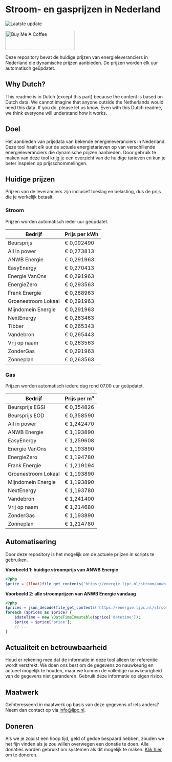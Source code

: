 # Stroom- en gasprijzen in Nederland

![Laatste update](https://img.shields.io/badge/laatste%20update-2024--08--28%2005%3A00%20CET-brightgreen)

<a href="https://www.buymeacoffee.com/Lars-" target="_blank"><img src="https://cdn.buymeacoffee.com/buttons/v2/default-orange.png" alt="Buy Me A Coffee" height="60" style="height: 60px !important;width: 217px !important;" ></a>

Deze repository bevat de huidige prijzen van energieleveranciers in Nederland die dynamische prijzen aanbieden. De prijzen worden elk uur automatisch geüpdatet.

## Why Dutch?

This readme is in Dutch (except this part) because the content is based on Dutch data. We cannot imagine that anyone outside the Netherlands would need this data. If you do, please let us know. Even with this Dutch readme, we think
everyone will understand how it works.

## Doel

Het aanbieden van prijsdata van bekende energieleveranciers in Nederland. Deze tool haalt elk uur de actuele energietarieven op van verschillende energieleveranciers die dynamische prijzen aanbieden. Door gebruik te maken van deze tool
krijg je een overzicht van de huidige tarieven en kun je beter inspelen op prijsschommelingen.

## Huidige prijzen

Prijzen van de leveranciers zijn inclusief toeslag en belasting, dus de prijs die je werkelijk betaalt.

### Stroom

Prijzen worden automatisch ieder uur geüpdatet.

 Bedrijf | Prijs per kWh 
---------|---------------
Beursprijs | € 0,092490
All in power | € 0,273813
ANWB Energie | € 0,291963
EasyEnergy | € 0,270413
Energie VanOns | € 0,291963
EnergieZero | € 0,293563
Frank Energie | € 0,268963
Groenestroom Lokaal | € 0,291963
Mijndomein Energie | € 0,291963
NextEnergy | € 0,263463
Tibber | € 0,265343
Vandebron | € 0,265443
Vrij op naam | € 0,263563
ZonderGas | € 0,291963
Zonneplan | € 0,263563


### Gas

Prijzen worden automatisch iedere dag rond 07.00 uur geüpdatet.

 Bedrijf | Prijs per m³ 
---------|--------------
Beursprijs EGSI | € 0,354826
Beursprijs EOD | € 0,358590
All in power | € 1,242470
ANWB Energie | € 1,193890
EasyEnergy | € 1,259608
Energie VanOns | € 1,193890
EnergieZero | € 1,194780
Frank Energie | € 1,219194
Groenestroom Lokaal | € 1,193890
Mijndomein Energie | € 1,193890
NextEnergy | € 1,193780
Vandebron | € 1,241400
Vrij op naam | € 1,214680
ZonderGas | € 1,193890
Zonneplan | € 1,214780


## Automatisering

Door deze repository is het mogelijk om de actuele prijzen in scripts te gebruiken.

**Voorbeeld 1: huidige stroomprijs van ANWB Energie**

```php
<?php
$price = (float)file_get_contents('https://energie.ljpc.nl/stroom/anwb-energie-nu.txt');

```

**Voorbeeld 2: alle stroomprijzen van ANWB Energie vandaag**

```php
<?php
$prices = json_decode(file_get_contents('https://energie.ljpc.nl/stroom/all-in-power-vandaag.json'),true);
foreach ($prices as $price) {
    $dateTime = new \DateTimeImmutable($price['datetime']);
    $price = $price['price'];
    // ...
}
```

## Actualiteit en betrouwbaarheid

Houd er rekening mee dat de informatie in deze tool alleen ter referentie wordt verstrekt. We doen ons best om de gegevens zo nauwkeurig en actueel mogelijk te houden, maar we kunnen de volledige nauwkeurigheid van de gegevens niet
garanderen. Gebruik deze informatie op eigen risico.

## Maatwerk

Geïnteresseerd in maatwerk op basis van deze gegevens of iets anders? Neem dan contact op
via [info@ljpc.nl](mailto:info@ljpc.nl?subject=Energie%20prijzen).

## Doneren

Als we je zojuist een hoop tijd, geld of gedoe bespaard hebben, zouden we het fijn vinden als je zou willen overwegen een
donatie te doen. Alle donaties worden gebruikt om systemen als dit mogelijk te
maken. [Klik hier](https://www.buymeacoffee.com/Lars-) om te doneren.
